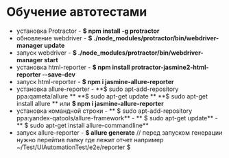 # Обучение автотестами

* установка Protractor - **$ npm install -g protractor**
* обновление webdriver - **$ ./node_modules/protractor/bin/webdriver-manager update**
* запуск webdriver - **$ ./node_modules/protractor/bin/webdriver-manager start**
* установка html-reporter - **$ npm install protractor-jasmine2-html-reporter --save-dev**
* запуск html-reporter - **$ npm i jasmine-allure-reporter**
* установка allure-reporter - **$ sudo apt-add-repository ppa:qameta/allure ** 
                              **$ sudo apt-get update **
                              **$ sudo apt-get install allure **
                               или
                              **$ npm i jasmine-allure-reporter**
* установка командной строки - ** $ sudo apt-add-repository ppa:yandex-qatools/allure-framework**
                             - ** $ sudo apt-get update**
                             - ** $ sudo apt-get install allure-commandline**            
* запуск allure-reporter - **$ allure generate**   // перед запуском генерации нужно перейтив папку где лежит отчет например ~/Test/UIAutomationTest/e2e/reporter $
